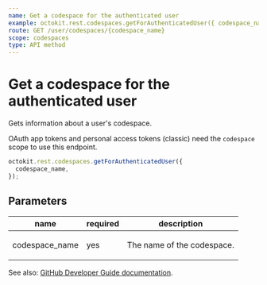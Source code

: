 ```yaml
---
name: Get a codespace for the authenticated user
example: octokit.rest.codespaces.getForAuthenticatedUser({ codespace_name })
route: GET /user/codespaces/{codespace_name}
scope: codespaces
type: API method
---
```


# Get a codespace for the authenticated user

Gets information about a user's codespace.

OAuth app tokens and personal access tokens (classic) need the `codespace` scope to use this endpoint.

```js
octokit.rest.codespaces.getForAuthenticatedUser({
  codespace_name,
});
```

## Parameters

<table>
  <thead>
    <tr>
      <th>name</th>
      <th>required</th>
      <th>description</th>
    </tr>
  </thead>
  <tbody>
    <tr><td>codespace_name</td><td>yes</td><td>

The name of the codespace.

</td></tr>
  </tbody>
</table>

See also: [GitHub Developer Guide documentation](https://docs.github.com/rest/codespaces/codespaces#get-a-codespace-for-the-authenticated-user).
